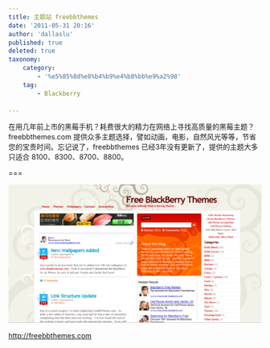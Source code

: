 ```yaml
---
title: 主题站 freebbthemes
date: '2011-05-31 20:16'
author: 'dallaslu'
published: true
deleted: true
taxonomy:
    category:
        - '%e5%85%8d%e8%b4%b9%e4%b8%bb%e9%a2%98'
    tag:
        - Blackberry

---
```

在用几年前上市的黑莓手机？耗费很大的精力在网络上寻找高质量的黑莓主题？freebbthemes.com 提供众多主题选择，譬如动画，电影，自然风光等等，节省您的宝贵时间。忘记说了，freebbthemes 已经3年没有更新了，提供的主题大多只适合 8100、8300、8700、8800。

===

![](freebbthemes-2.png)

<http://freebbthemes.com>
